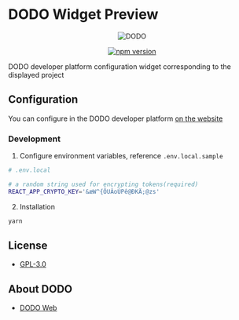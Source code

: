 # DODO Widget Preview

<p align="center">
  <a>
    <img src="https://i.postimg.cc/W4q937Db/Logo.png" alt="DODO" />
  </a>
</p>

<p align="center">
<a href="https://www.npmjs.com/package/@dodoex/widgets"><img src="https://img.shields.io/npm/v/@dodoex/widgets" alt="npm version" /></a>
<p>

DODO developer platform configuration widget corresponding to the displayed project

## Configuration

You can configure in the DODO developer platform [on the website](https://developer.dodoex.io/)

### Development

1. Configure environment variables, reference `.env.local.sample`

```bash
# .env.local

# a random string used for encrypting tokens(required)
REACT_APP_CRYPTO_KEY='&æW^{ÕUÂoÚPê@ÐKÄ;@zs'
```

2. Installation

```bash
yarn
```

## License

- [GPL-3.0 ](https://github.com/DODOEX/widgets/blob/main/LICENSE)

## About DODO

- [DODO Web](https://dodoex.io/)
